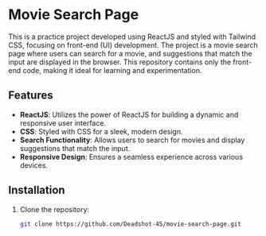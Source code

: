 # Movie Search Page

This is a practice project developed using ReactJS and styled with Tailwind CSS, focusing on front-end (UI) development. The project is a movie search page where users can search for a movie, and suggestions that match the input are displayed in the browser. This repository contains only the front-end code, making it ideal for learning and experimentation.

## Features

- **ReactJS**: Utilizes the power of ReactJS for building a dynamic and responsive user interface.
- **CSS**: Styled with CSS for a sleek, modern design.
- **Search Functionality**: Allows users to search for movies and display suggestions that match the input.
- **Responsive Design**: Ensures a seamless experience across various devices.

## Installation

1. Clone the repository:
   ```bash
   git clone https://github.com/Deadshot-45/movie-search-page.git
